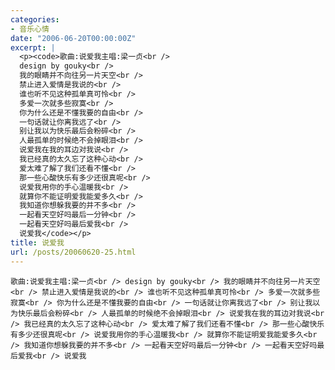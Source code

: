 ```yaml
---
categories:
- 音乐心情
date: "2006-06-20T00:00:00Z"
excerpt: |
  <p><code>歌曲:说爱我主唱:梁一贞<br />
  design by gouky<br />
  我的眼睛并不向往另一片天空<br />
  禁止进入爱情是我说的<br />
  谁也听不见这种孤单真可怜<br />
  多爱一次就多些寂寞<br />
  你为什么还是不懂我要的自由<br />
  一句话就让你离我远了<br />
  别让我以为快乐最后会粉碎<br />
  人最孤单的时候绝不会掉眼泪<br />
  说爱我在我的耳边对我说<br />
  我已经真的太久忘了这种心动<br />
  爱太难了解了我们还看不懂<br />
  那一些心酸快乐有多少还很真呢<br />
  说爱我用你的手心温暖我<br />
  就算你不能证明爱我能爱多久<br />
  我知道你想躲我要的并不多<br />
  一起看天空好吗最后一分钟<br />
  一起看天空好吗最后爱我<br />
  说爱我</code></p>
title: 说爱我
url: /posts/20060620-25.html
---
```

`歌曲:说爱我主唱:梁一贞<br />
design by gouky<br />
我的眼睛并不向往另一片天空<br />
禁止进入爱情是我说的<br />
谁也听不见这种孤单真可怜<br />
多爱一次就多些寂寞<br />
你为什么还是不懂我要的自由<br />
一句话就让你离我远了<br />
别让我以为快乐最后会粉碎<br />
人最孤单的时候绝不会掉眼泪<br />
说爱我在我的耳边对我说<br />
我已经真的太久忘了这种心动<br />
爱太难了解了我们还看不懂<br />
那一些心酸快乐有多少还很真呢<br />
说爱我用你的手心温暖我<br />
就算你不能证明爱我能爱多久<br />
我知道你想躲我要的并不多<br />
一起看天空好吗最后一分钟<br />
一起看天空好吗最后爱我<br />
说爱我`